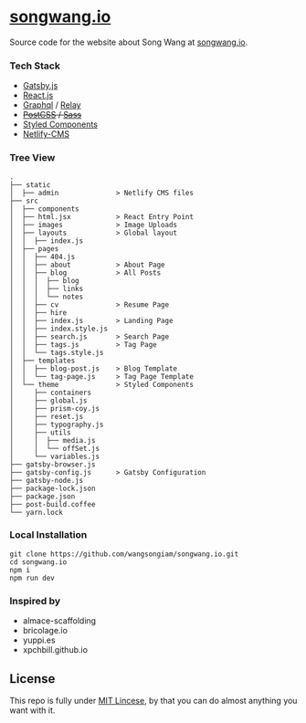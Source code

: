 #  [songwang.io](songwang.io)
Source code for the website about Song Wang at [songwang.io](songwang.io).

### Tech Stack
* [Gatsby.js](https://www.gatsbyjs.org/)
* [React.js](https://facebook.github.io/react/)
* [Graphql](http://graphql.org/) / [Relay](https://facebook.github.io/relay/)
* ~~[PostCSS](http://postcss.org/) / [Sass](http://sass-lang.com/)~~
* [Styled Components](https://www.styled-components.com/)
* [Netlify-CMS](https://www.netlifycms.org/)


### Tree View
```
.
├── static
│  ├── admin              > Netlify CMS files
├── src
│  ├── components
│  ├── html.jsx           > React Entry Point
│  ├── images             > Image Uploads
│  ├── layouts            > Global layout
│  │  ├── index.js
│  ├── pages
│  │  ├── 404.js
│  │  ├── about           > About Page
│  │  ├── blog            > All Posts
│  │  │  ├── blog
│  │  │  ├── links
│  │  │  └── notes
│  │  ├── cv              > Resume Page
│  │  ├── hire
│  │  ├── index.js        > Landing Page
│  │  ├── index.style.js
│  │  ├── search.js       > Search Page
│  │  ├── tags.js         > Tag Page
│  │  └── tags.style.js
│  ├── templates
│  │  ├── blog-post.js    > Blog Template
│  │  └── tag-page.js     > Tag Page Template
│  └── theme              > Styled Components
│     ├── containers
│     ├── global.js
│     ├── prism-coy.js
│     ├── reset.js
│     ├── typography.js
│     ├── utils
│     │  ├── media.js
│     │  └── offSet.js
│     └── variables.js
├── gatsby-browser.js
├── gatsby-config.js      > Gatsby Configuration
├── gatsby-node.js
├── package-lock.json
├── package.json
├── post-build.coffee
└── yarn.lock
```

### Local Installation

```
git clone https://github.com/wangsongiam/songwang.io.git
cd songwang.io
npm i
npm run dev
```

### Inspired by 
- almace-scaffolding
- bricolage.io
- yuppi.es
- xpchbill.github.io

## License
This repo is fully under [MIT Lincese](LICENSE), by that you can do almost
anything you want with it.
